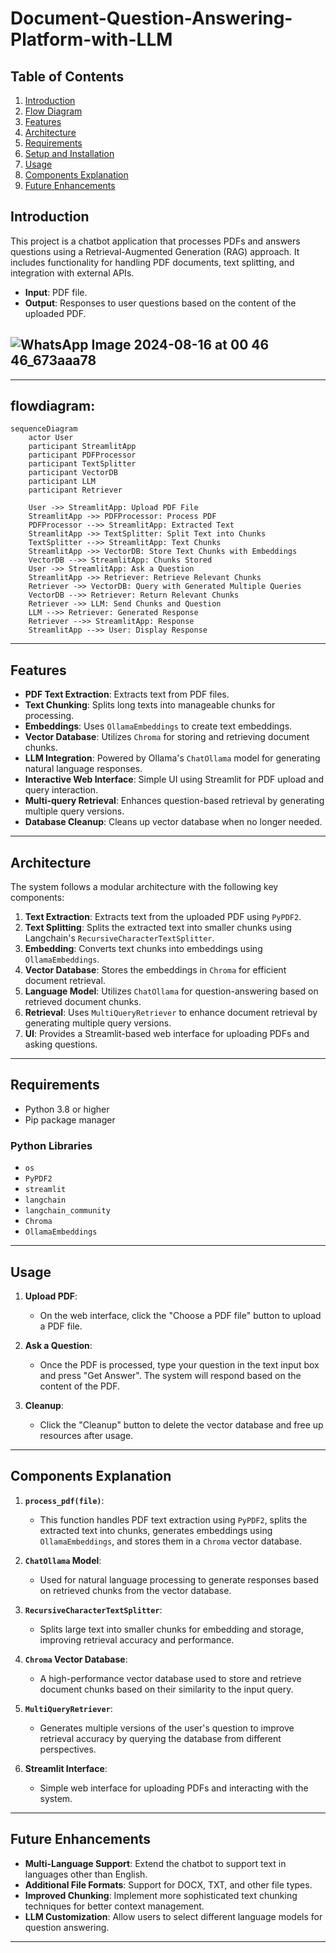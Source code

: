 # Document-Question-Answering-Platform-with-LLM

## Table of Contents
1. [Introduction](#introduction)
2. [Flow Diagram](#flowdiagram)
3. [Features](#features)
4. [Architecture](#architecture)
5. [Requirements](#requirements)
6. [Setup and Installation](#setup-and-installation)
7. [Usage](#usage)
8. [Components Explanation](#components-explanation)
9. [Future Enhancements](#future-enhancements)

## Introduction

This project is a chatbot application that processes PDFs and answers questions using a Retrieval-Augmented Generation (RAG) approach. It includes functionality for handling PDF documents, text splitting, and integration with external APIs.

- **Input**: PDF file.
- **Output**: Responses to user questions based on the content of the uploaded PDF.

![WhatsApp Image 2024-08-16 at 00 46 46_673aaa78](https://github.com/user-attachments/assets/2915362e-2e96-46ed-9662-7053b890cfe5)
---

---

## flowdiagram:

```mermaid
sequenceDiagram
    actor User
    participant StreamlitApp
    participant PDFProcessor
    participant TextSplitter
    participant VectorDB
    participant LLM
    participant Retriever

    User ->> StreamlitApp: Upload PDF File
    StreamlitApp ->> PDFProcessor: Process PDF
    PDFProcessor -->> StreamlitApp: Extracted Text
    StreamlitApp ->> TextSplitter: Split Text into Chunks
    TextSplitter -->> StreamlitApp: Text Chunks
    StreamlitApp ->> VectorDB: Store Text Chunks with Embeddings
    VectorDB -->> StreamlitApp: Chunks Stored
    User ->> StreamlitApp: Ask a Question
    StreamlitApp ->> Retriever: Retrieve Relevant Chunks
    Retriever ->> VectorDB: Query with Generated Multiple Queries
    VectorDB -->> Retriever: Return Relevant Chunks
    Retriever ->> LLM: Send Chunks and Question
    LLM -->> Retriever: Generated Response
    Retriever -->> StreamlitApp: Response
    StreamlitApp -->> User: Display Response
``` 

---

## Features

- **PDF Text Extraction**: Extracts text from PDF files.
- **Text Chunking**: Splits long texts into manageable chunks for processing.
- **Embeddings**: Uses `OllamaEmbeddings` to create text embeddings.
- **Vector Database**: Utilizes `Chroma` for storing and retrieving document chunks.
- **LLM Integration**: Powered by Ollama's `ChatOllama` model for generating natural language responses.
- **Interactive Web Interface**: Simple UI using Streamlit for PDF upload and query interaction.
- **Multi-query Retrieval**: Enhances question-based retrieval by generating multiple query versions.
- **Database Cleanup**: Cleans up vector database when no longer needed.

---

## Architecture

The system follows a modular architecture with the following key components:

1. **Text Extraction**: Extracts text from the uploaded PDF using `PyPDF2`.
2. **Text Splitting**: Splits the extracted text into smaller chunks using Langchain's `RecursiveCharacterTextSplitter`.
3. **Embedding**: Converts text chunks into embeddings using `OllamaEmbeddings`.
4. **Vector Database**: Stores the embeddings in `Chroma` for efficient document retrieval.
5. **Language Model**: Utilizes `ChatOllama` for question-answering based on retrieved document chunks.
6. **Retrieval**: Uses `MultiQueryRetriever` to enhance document retrieval by generating multiple query versions.
7. **UI**: Provides a Streamlit-based web interface for uploading PDFs and asking questions.

---

## Requirements

- Python 3.8 or higher
- Pip package manager

### Python Libraries

- `os`
- `PyPDF2`
- `streamlit`
- `langchain`
- `langchain_community`
- `Chroma`
- `OllamaEmbeddings`

---

## Usage

1. **Upload PDF**: 
   - On the web interface, click the "Choose a PDF file" button to upload a PDF file.
   
2. **Ask a Question**: 
   - Once the PDF is processed, type your question in the text input box and press "Get Answer". The system will respond based on the content of the PDF.

3. **Cleanup**: 
   - Click the "Cleanup" button to delete the vector database and free up resources after usage.

---

## Components Explanation

1. **`process_pdf(file)`**:
   - This function handles PDF text extraction using `PyPDF2`, splits the extracted text into chunks, generates embeddings using `OllamaEmbeddings`, and stores them in a `Chroma` vector database.

2. **`ChatOllama` Model**:
   - Used for natural language processing to generate responses based on retrieved chunks from the vector database.

3. **`RecursiveCharacterTextSplitter`**:
   - Splits large text into smaller chunks for embedding and storage, improving retrieval accuracy and performance.

4. **`Chroma` Vector Database**:
   - A high-performance vector database used to store and retrieve document chunks based on their similarity to the input query.

5. **`MultiQueryRetriever`**:
   - Generates multiple versions of the user's question to improve retrieval accuracy by querying the database from different perspectives.

6. **Streamlit Interface**:
   - Simple web interface for uploading PDFs and interacting with the system.

---

## Future Enhancements

- **Multi-Language Support**: Extend the chatbot to support text in languages other than English.
- **Additional File Formats**: Support for DOCX, TXT, and other file types.
- **Improved Chunking**: Implement more sophisticated text chunking techniques for better context management.
- **LLM Customization**: Allow users to select different language models for question answering.

---

